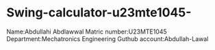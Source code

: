 # Swing-calculator-u23mte1045-
Name:Abdullahi Abdlawwal
Matric number:U23MTE1045
Department:Mechatronics Engineering
Guthub account:Abdullah-Lawal
